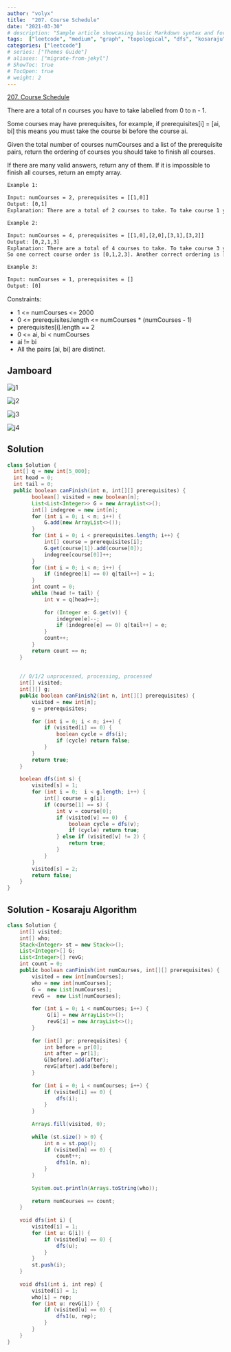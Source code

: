 ```yaml
---
author: "volyx"
title:  "207. Course Schedule"
date: "2021-03-30"
# description: "Sample article showcasing basic Markdown syntax and formatting for HTML elements."
tags:  ["leetcode", "medium", "graph", "topological", "dfs", "kosaraju"]
categories: ["leetcode"]
# series: ["Themes Guide"]
# aliases: ["migrate-from-jekyl"]
# ShowToc: true
# TocOpen: true
# weight: 2
---
```


[207. Course Schedule](https://leetcode.com/problems/course-schedule/)

There are a total of n courses you have to take labelled from 0 to n - 1.

Some courses may have prerequisites, for example, if prerequisites[i] = [ai, bi] this means you must take the course bi before the course ai.

Given the total number of courses numCourses and a list of the prerequisite pairs, return the ordering of courses you should take to finish all courses.

If there are many valid answers, return any of them. If it is impossible to finish all courses, return an empty array.

```txt
Example 1:

Input: numCourses = 2, prerequisites = [[1,0]]
Output: [0,1]
Explanation: There are a total of 2 courses to take. To take course 1 you should have finished course 0. So the correct course order is [0,1].
```

```txt
Example 2:

Input: numCourses = 4, prerequisites = [[1,0],[2,0],[3,1],[3,2]]
Output: [0,2,1,3]
Explanation: There are a total of 4 courses to take. To take course 3 you should have finished both courses 1 and 2. Both courses 1 and 2 should be taken after you finished course 0.
So one correct course order is [0,1,2,3]. Another correct ordering is [0,2,1,3].
```

```txt
Example 3:

Input: numCourses = 1, prerequisites = []
Output: [0]
```

Constraints:

- 1 <= numCourses <= 2000
- 0 <= prerequisites.length <= numCourses * (numCourses - 1)
- prerequisites[i].length == 2
- 0 <= ai, bi < numCourses
- ai != bi
- All the pairs [ai, bi] are distinct.

## Jamboard

![j1](/images/207_Course_Schedule_1.png)

![j2](/images/207_Course_Schedule_2.png)

![j3](/images/207_Course_Schedule_3.png)

![j4](/images/207_Course_Schedule_4.png)

## Solution

```java
class Solution {
  int[] q = new int[5_000];
  int head = 0;
  int tail = 0;  
  public boolean canFinish(int n, int[][] prerequisites) {
        boolean[] visited = new boolean[n];
        List<List<Integer>> G = new ArrayList<>();
        int[] indegree = new int[n];
        for (int i = 0; i < n; i++) {
            G.add(new ArrayList<>());
        }
        for (int i = 0; i < prerequisites.length; i++) {
            int[] course = prerequisites[i];
            G.get(course[1]).add(course[0]);
            indegree[course[0]]++;
        }
        for (int i = 0; i < n; i++) {
            if (indegree[i] == 0) q[tail++] = i;
        }
        int count = 0;
        while (head != tail) {
            int v = q[head++];
            
            for (Integer e: G.get(v)) {
                indegree[e]--;
                if (indegree[e] == 0) q[tail++] = e;
            }
            count++;
        }
        return count == n;
    }
    
    
    // 0/1/2 unprocessed, processing, processed
    int[] visited;
    int[][] g;
    public boolean canFinish2(int n, int[][] prerequisites) {
        visited = new int[n];
        g = prerequisites;
        
        for (int i = 0; i < n; i++) {
            if (visited[i] == 0) {
                boolean cycle = dfs(i);
                if (cycle) return false;
            }
        }
        return true;
    }
    
    boolean dfs(int s) {
        visited[s] = 1;
        for (int i = 0;  i < g.length; i++) {
            int[] course = g[i];
            if (course[1] == s) {
                int v = course[0];
                if (visited[v] == 0)  {
                    boolean cycle = dfs(v);
                    if (cycle) return true;
                } else if (visited[v] != 2) {
                    return true;
                }
            }
        }
        visited[s] = 2;
        return false;
    }
}
```

## Solution - Kosaraju Algorithm

```java
class Solution {
    int[] visited;
    int[] who;
    Stack<Integer> st = new Stack<>();
    List<Integer>[] G;
    List<Integer>[] revG;
    int count = 0;
    public boolean canFinish(int numCourses, int[][] prerequisites) {
        visited = new int[numCourses];
        who = new int[numCourses];
        G =  new List[numCourses];
        revG =  new List[numCourses];
        
        for (int i = 0; i < numCourses; i++) {
             G[i] = new ArrayList<>();
             revG[i] = new ArrayList<>();
        }
        
        for (int[] pr: prerequisites) {
            int before = pr[0];
            int after = pr[1];
            G[before].add(after);
            revG[after].add(before);
        }
        
        for (int i = 0; i < numCourses; i++) {
            if (visited[i] == 0) {
                dfs(i);
            }
        }
        
        Arrays.fill(visited, 0);
        
        while (st.size() > 0) {
            int n = st.pop();
            if (visited[n] == 0) {
                count++;
                dfs1(n, n);
            }        
        }
        
        System.out.println(Arrays.toString(who));
        
        return numCourses == count;
    }
    
    void dfs(int i) {
        visited[i] = 1;
        for (int u: G[i]) {
            if (visited[u] == 0) {
                dfs(u);
            }
        }
        st.push(i);
    }
    
    void dfs1(int i, int rep) {
        visited[i] = 1;
        who[i] = rep;
        for (int u: revG[i]) {
            if (visited[u] == 0) {
                dfs1(u, rep);
            }
        }
    }
}
```


